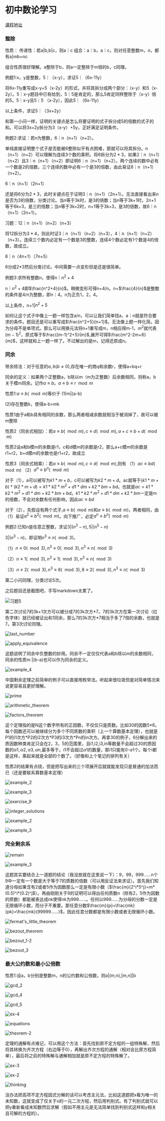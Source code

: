 # 初中数论学习

[课程地址](https://www.bilibili.com/video/BV1N5411P7ai?spm_id_from=333.337.search-card.all.click)

### 整除

性质：
传递性：若a|b,b|c，则a｜c
组合：a｜b，a｜c，则对任意整数m，n，都有a|mb+nc

组合性质很好理解。a整除于b，则a一定整除于m倍的b，c同理。

例题1:x，y是整数，5｜（x-y），求证5｜（6x-11y）

将6x-11y重写成x-y+5（x-2y）的形式，并将其拆分成两个部分：（x-y）和5（x-2y）。5｜x-y题目中已有给到，5｜5是肯定的，那么5肯定同样整除于（x-y）倍的5。5｜x-y且5｜5
（x-2y），因此5｜（6x-11y）

以上条件，求证5｜（3x+2y）

和第一小问一样，证明的关键点是怎么将要证明的式子拆分成5的倍数的式子的和。可以将3x+2y拆分为3（x-y）+5y，正好满足证明条件。

例题2:求证：若n为整数，6｜n（n+1）（n+2）。

单纯直接证明整个式子是否能被6整除似乎有点困难，那就可以将其拆分。n（n+1）（n+2）可以理解为连续3个数的乘积。将6拆分为$2*3$，如果2｜n（n+1）（n+2）且3｜n（n+1）（n+2）即证明6｜n（n+1）（n+2）。两个连续的数中必有一个数是2的倍数，三个连续的数中必有一个是3的倍数，由此易证6｜n（n+1）（n+2）。

6｜n（n+1）（2n+1）

还是将6分为$2*3$，此时关键点在于证明3｜n（n+1）（2n+1）。无法直接看出来n是否为3的倍数，分类讨论。当n等于3k时，是3的倍数；当n等于3k+1时，2n+1等于6k+3，是三的倍数；当n等于3k+2时，n+1等于3k+3，是3的倍数，故6｜n（n+1）（2n+1）。

习题：12｜n（n+1）（n+2）（n+3）

将12拆分为$3*4$，则此时证3｜n（n+1）（n+2）（n+3），4｜n（n+1）（n+2）（n+3）。连续三个数内必定有一个数是3的整数，连续4个数必定有1个数是4的倍数，故成立。

6｜n（4n+1）（7n+5）

6分成2*3然后分类讨论。中间需要一点变形但是还是很简单。

例题3:求所有整数n，使得n｜$n^2+4$

n｜$n^2+4$即$\frac{n^2+4}{n}$。稍微变形可得n+4/n。n+$\frac{4}{n}$是整数的条件是4/n为整数，即n｜4。n为正负1，2，4。

以上条件，n+1|$n^2+5$

如何让这个式子中像上一题一样包含a/n，可以让我们简单找a，a｜n就是符合要求的条件。题目还是可以重写成$\frac{n^2+5}{n+1}$。无法像上题一样化简，因为分母不是单项式。那么可以用换元法将n+1重写成m，n相应得m-1，$m^2$就代表$(m-1)^2$，原式等于$\frac{(m-1)^2+5}{m}$,展开可得$\frac{m^2-2m+6}{m}$，这样就和上一题一样了。不过解出的是m，记得还原成n。

### 同余

带余除法：对于任意的$a,b(b\not ={0})$,存在唯一的商q和余数r，使得a=bq+r

同余的定义：如果两个正整数a，b除以m（m为正整数）后余数相同，则称a，b关于模m同余。记作$a\equiv b$。$a\equiv b\equiv r \mod m$

性质1:$a\equiv b(\mod m)$等价于
(1)m|(a-b)

(2)存在整数k，使得a-b=mk

性质1由于a和b具有相同的余数，那么两者相减余数就相当于被消掉了，故可以被m整除

性质2（同余式相加）：若$a\equiv b(\mod m),c\equiv d(\mod m),a+c\equiv b+d(\mod m)$

性质2设a和b模m的余数是r1，c和d模m的余数是r2，那么a+c模m的余数是r1+r2，b+d模m的余数也是r1+r2，故成立

性质3（同余式相乘）：若$a\equiv b(\mod m),c\equiv d(\mod m)$,则有
（1）$ac\equiv bd(\mod m)$
（2）$a^n\equiv b^n(\mod m)$
 
对于（1），a可以被写为$k1*m+b$，c可以被写为$k2*m+d$。ac就等于$(k1*m+b)*(k2*m+d)=k1*k2*m^2+d1*dm+k2*bm+bd$。也就是$ac=k1*k2*m^2+d1*dm+k2*bm+bd$。$k1*k2*m^2+d1*dm+k2*bm$一定是m的倍数，不会对余数有任何影响，因此$ac\equiv bd$

对于（2），先假设有两个式子,$a\equiv b(\mod m)$和$a\equiv b(\mod m)$，两者相同，由（1）易证$a^2\equiv b^2(\mod m)$。向下推广，必定$a^n\equiv b^n(\mod m)$

例题2:已知n是任意正整数，求证$3|(n^3-n),5|(n^5-n)$

$3|(n^3-n)$，即证明$n^3\equiv n(\mod 3)$。

（1）$n\equiv 0(\mod 3),n^3\equiv 0(\mod 3),n^3\equiv n(\mod 3)$

（2）$n\equiv 1(\mod 3),n^3\equiv 1(\mod 3),n^3\equiv n(\mod 3)$

（3）$n\equiv 2(\mod 3),n^3\equiv 8(\mod 3),8\equiv 2(\mod 3),n^3\equiv n(\mod 3)$

第二小问同理，分类讨论5次。

之后题目还是截图吧，手写markdown太累了。

![习题5](../images/exercise_5.png)

第二次讨论7的3k+1次方可以被分成7的3k次方\*7。7的3k次方在第一次讨论（红色字体）就已经被证出和1同余，那么7的3k次方*7相当于多了7倍的余数，也就是7。第3次讨论同理。

![last_number](../images/last_number.png)

![apply_equivalence](../images/apply_equivalence.png)

这题说明了同余中负整数的妙用。同余不一定仅仅代表a和b除以m的余数相同，同余的性质m
|(b-a)也可以作为同余的定义。

![example_4](../images/example_4.png)

中国剩余定理之前简单的例子可以直接用枚举法。听起来很垃圾但是对简单情况来说更容易且更好理解。

![prime](../images/prime.png)

![arithmetic_theorem](../images/arithmetic_theorem.png)

![factors_theorem](../images/factors_theorem.png)

这个定理指的是N这个数字所有的正因数，不仅仅只是质数。比如30的因数5\*6。每个因数还可以被继续分为多个不同质数的乘积（上一个算数基本定理），也就是P1的i1次方\*P2的i2次方\*P3的i3次方\*Pn的in次方。再拿30的例子，6分解出来的质因数种类肯定只会在2，3，5的范围里，且i1,i2,i3,in等数量不会超过30的质因数的$\alpha1,\alpha2,\alpha3,\alpha n$,最多等于。i1不会超过$\alpha1$的数量，那i1只能有0-$\alpha1$个。每个i都是这样，乘起来就是全部的个数了。（好像和上个笔记的排列有关）

性质2的结果有点绕，但是把写出来的三个项展开后就就能发现只是普通的加法而已（还是要联系算数基本定理）

![example_2](../images/example_2.png)

![example_3](../images/example_3.png)

![exercise_9](../images/exercise_9.png)

![integer_solutions](../images/integer_solutions.png)

![example_2](../images/example-2.png)

![example_3](../images/example-3.png)

### 完全剩余系

![remain](../images/remain.png)

![example_3](../images/e-3.png)

这题其实要结合上一道题的结论（我没放就在这里说一下）：9，99，999……n个9中一定有一个数是大于等于7的质数的倍数（可以用反证法来求证）。首先我们知道分母如果含有2或者5作为因数那么一定是有限小数（$\frac{m}{2^i*5^j}=m*(0.5)^i*(0.2)^j$）。再由刚刚关于9的证明可以得出任何质数n（除有2，5作为因数的质数）都能被表达成nk使得nk为999……。任何以999……为分母的分数一定是无限循环小数，而分子不重要。那任意分数$\frac{m}{p}=\frac{mk}{pk}=\frac{mk}{99999……}$，因此任意分数都是有限小数或者无限循环小数。

![fermat's_little_theorem](../images/fermat's_little_theorem.png)

![bezout_theorem](../images/bezout_theorem.png)

![bezout_1-2](../images/bezout_1-2.png)

![bezout_3](../images/bezout_3.png)

### 最大公约数和最小公倍数

性质1:设a，b分别是整数m，n的公约数和公倍数，则a|(m,n),[m,n]|b

![gcd_2](../images/gcd_2.png)

![gcd_4](../images/gcd_4.png)

![gcd_5](../images/gcd_5.png)

![ex-4](../images/ex-4.png)

![equations](../images/equations.png)

![theorem-2](../images/theorem-2.png)

定理的通解有点难记，可以用这个方法：首先找到原不定方程的一组特殊解，然后将其转换为齐次方程（右边等于0），再解出齐次方程的通解（相对会比原方程简单），最后将之前的特殊解与通解相加就是原不定方程的特殊解了。

![ex-3](../images/ex-3.png)

![ex-2](../images/exa-2.png)

![thinking](../images/thinking.png)

没办法把高项不定方程因式分解的话可以考虑主元法，比如这道题把x看为唯一的未知数，这就变成了仅关于x的一元二次方程，然后用判别式。有了判别式就可以把y重新看成未知数然后求解（假如不用主元是无法简单找到判别式这样和y相关且可解的方程的）。